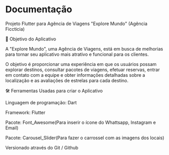 # Documentação 

Projeto Flutter para Agência de Viagens "Explore Mundo" (Agência Ficcticia)

🎯 Objetivo do Aplicativo

A "Explore Mundo", uma Agência de Viagens, está em busca de melhorias para tornar seu aplicativo mais atrativo e funcional para os clientes. 

O objetivo é proporcionar uma experiência em que os usuários possam explorar destinos, consultar pacotes de viagens, efetuar reservas, entrar em contato com a equipe e obter informações detalhadas sobre a localização e as avaliações de estrelas para cada destino.

🛠 Ferramentas Usadas para criar o Aplicativo

Linguagem de programação: Dart

Framework: Flutter

Pacote: Font_Awesome(Para inserir o ícone do Whattsapp, Instagram e Email)

Pacote: Carousel_Slider(Para fazer o carrossel com as imagens dos locais)

Versionado através do Git / Github

